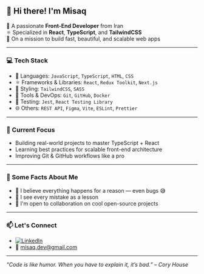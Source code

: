 ## 👋 Hi there! I'm Misaq

🎯 A passionate **Front-End Developer** from Iran  
⚛️ Specialized in **React**, **TypeScript**, and **TailwindCSS**  
🚀 On a mission to build fast, beautiful, and scalable web apps

---

### 💻 Tech Stack
- 🧠 Languages: `JavaScript`, `TypeScript`, `HTML`, `CSS`
- ⚛️ Frameworks & Libraries: `React`, `Redux Toolkit`, `Next.js`
- 🎨 Styling: `TailwindCSS`, `SASS`
- 🐳 Tools & DevOps: `Git`, `GitHub`, `Docker`
- 🧪 Testing: `Jest`, `React Testing Library`
- 🌐 Others: `REST API`, `Figma`, `Vite`, `ESLint`, `Prettier`

---

### 🔭 Current Focus
- Building real-world projects to master TypeScript + React  
- Learning best practices for scalable front-end architecture  
- Improving Git & GitHub workflows like a pro

---

### 📌 Some Facts About Me
- 🧘 I believe everything happens for a reason — even bugs 😅  
- 🧠 I see every mistake as a lesson  
- 🙌 I'm open to collaboration on cool open-source projects  

---

### 📫 Let's Connect
- [![LinkedIn](https://img.shields.io/badge/LinkedIn-blue?style=flat&logo=linkedin)](https://www.linkedin.com/in/your-profile)
- 📩 misaq.dev@gmail.com

---

_“Code is like humor. When you have to explain it, it’s bad.” – Cory House_
